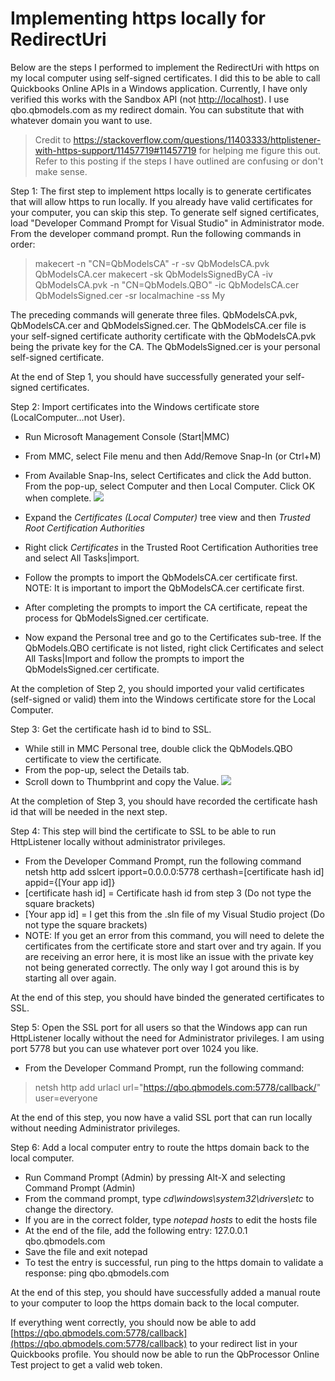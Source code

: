 # Implementing https locally for RedirectUri

Below are the steps I performed to implement the RedirectUri with https on my local computer using self-signed certificates. I did this to be able to call Quickbooks Online APIs in a Windows application. Currently, I have only verified this works with the Sandbox API (not [http://localhost](http://localhost/)). I use qbo.qbmodels.com as my redirect domain. You can substitute that with whatever domain you want to use.

> Credit to https://stackoverflow.com/questions/11403333/httplistener-with-https-support/11457719#11457719 for helping me figure this out.  Refer to this posting if the steps I have outlined are confusing or don't make sense.

Step 1: The first step to implement https locally is to generate certificates that will allow https to run locally. If you already have valid certificates for your computer, you can skip this step. To generate self signed certificates, load &quot;Developer Command Prompt for Visual Studio&quot; in Administrator mode. From the developer command prompt. Run the following commands in order:

> makecert -n &quot;CN=QbModelsCA&quot; -r -sv QbModelsCA.pvk QbModelsCA.cer
> makecert -sk QbModelsSignedByCA -iv QbModelsCA.pvk -n &quot;CN=QbModels.QBO&quot; -ic QbModelsCA.cer QbModelsSigned.cer -sr localmachine -ss My

The preceding commands will generate three files. QbModelsCA.pvk, QbModelsCA.cer and QbModelsSigned.cer. The QbModelsCA.cer file is your self-signed certificate authority certificate with the QbModelsCA.pvk being the private key for the CA. The QbModelsSigned.cer is your personal self-signed certificate.

At the end of Step 1, you should have successfully generated your self-signed certificates.

Step 2: Import certificates into the Windows certificate store (LocalComputer…not User).

- Run Microsoft Management Console (Start|MMC)
- From MMC, select File menu and then Add/Remove Snap-In (or Ctrl+M)
- From Available Snap-Ins, select Certificates and click the Add button. From the pop-up, select Computer and then Local Computer. Click OK when complete.
 ![](RackMultipart20220523-1-ve4frg_html_ce5d3c58fd7c4883.png)


- Expand the _Certificates (Local Computer)_ tree view and then _Trusted Root Certification Authorities_
- Right click _Certificates_ in the Trusted Root Certification Authorities tree and select All Tasks|import.
- Follow the prompts to import the QbModelsCA.cer certificate first. NOTE: It is important to import the QbModelsCA.cer certificate first.
- After completing the prompts to import the CA certificate, repeat the process for QbModelsSigned.cer certificate.
- Now expand the Personal tree and go to the Certificates sub-tree. If the QbModels.QBO certificate is not listed, right click Certificates and select All Tasks|Import and follow the prompts to import the QbModelsSigned.cer certificate.

At the completion of Step 2, you should imported your valid certificates (self-signed or valid) them into the Windows certificate store for the Local Computer.

Step 3: Get the certificate hash id to bind to SSL.

- While still in MMC Personal tree, double click the QbModels.QBO certificate to view the certificate.
- From the pop-up, select the Details tab.
- Scroll down to Thumbprint and copy the Value.
 ![](RackMultipart20220523-1-ve4frg_html_94db05dd00d5394b.png)

At the completion of Step 3, you should have recorded the certificate hash id that will be needed in the next step.

Step 4: This step will bind the certificate to SSL to be able to run HttpListener locally without administrator privileges.

- From the Developer Command Prompt, run the following command
netsh http add sslcert ipport=0.0.0.0:5778 certhash=[certificate hash id] appid={[Your app id]}
- [certificate hash id] = Certificate hash id from step 3 (Do not type the square brackets)
- [Your app id] = I get this from the .sln file of my Visual Studio project (Do not type the square brackets)
- NOTE: If you get an error from this command, you will need to delete the certificates from the certificate store and start over and try again. If you are receiving an error here, it is most like an issue with the private key not being generated correctly. The only way I got around this is by starting all over again.

At the end of this step, you should have binded the generated certificates to SSL.

Step 5: Open the SSL port for all users so that the Windows app can run HttpListener locally without the need for Administrator privileges. I am using port 5778 but you can use whatever port over 1024 you like.

- From the Developer Command Prompt, run the following command:
> netsh http add urlacl url=&quot;https://qbo.qbmodels.com:5778/callback/&quot; user=everyone

At the end of this step, you now have a valid SSL port that can run locally without needing Administrator privileges.

Step 6: Add a local computer entry to route the https domain back to the local computer.

- Run Command Prompt (Admin) by pressing Alt-X and selecting Command Prompt (Admin)
- From the command prompt, type _cd\windows\system32\drivers\etc_ to change the directory.
- If you are in the correct folder, type _notepad hosts_ to edit the hosts file
- At the end of the file, add the following entry:
127.0.0.1 qbo.qbmodels.com
- Save the file and exit notepad
- To test the entry is successful, run ping to the https domain to validate a response:
ping qbo.qbmodels.com

At the end of this step, you should have successfully added a manual route to your computer to loop the https domain back to the local computer.

If everything went correctly, you should now be able to add [https://qbo.qbmodels.com:5778/callback](https://qbo.qbmodels.com:5778/callback) to your redirect list in your Quickbooks profile. You should now be able to run the QbProcessor Online Test project to get a valid web token.
